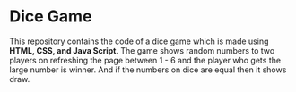 # Dice Game
This repository contains the code of a dice game which is made using **HTML, CSS, and Java Script**. The game shows random numbers to two players on refreshing the page between 1 - 6 and the player who gets the large number is winner. And if the numbers on dice are equal then it shows draw.

